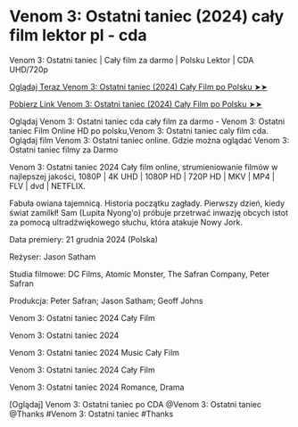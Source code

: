 # Venom 3: Ostatni taniec (2024) cały film lektor pl - cda

Venom 3: Ostatni taniec | Cały film za darmo | Polsku Lektor | CDA UHD/720p

<a href="https://love-4k.com/pl/movie/912649/venom-the-last-dance-gitcodepl"> Oglądaj Teraz Venom 3: Ostatni taniec (2024) Cały Film po Polsku ➤➤  </a>

<a href="https://love-4k.com/pl/movie/912649/venom-the-last-dance-gitcodepl"> Pobierz Link Venom 3: Ostatni taniec (2024) Cały Film po Polsku ➤➤ </a>

Oglądaj Venom 3: Ostatni taniec cda cały film za darmo - Venom 3: Ostatni taniec Film Online HD po polsku,Venom 3: Ostatni taniec caly film cda. Oglądaj film Venom 3: Ostatni taniec online. Gdzie można oglądać Venom 3: Ostatni taniec filmy za Darmo

Venom 3: Ostatni taniec 2024 Cały film online, strumieniowanie filmów w najlepszej jakości, 1080P | 4K UHD | 1080P HD | 720P HD | MKV | MP4 | FLV | dvd | NETFLIX.

Fabuła owiana tajemnicą. Historia początku zagłady. Pierwszy dzień, kiedy świat zamilkł! Sam (Lupita Nyong'o) próbuje przetrwać inwazję obcych istot za pomocą ultradźwiękowego słuchu, która atakuje Nowy Jork.

Data premiery: 21 grudnia 2024 (Polska)

Reżyser: Jason Satham

Studia filmowe: DC Films, Atomic Monster, The Safran Company, Peter Safran

Produkcja: Peter Safran; Jason Satham; Geoff Johns

Venom 3: Ostatni taniec 2024 Cały Film

Venom 3: Ostatni taniec 2024

Venom 3: Ostatni taniec 2024 Music Cały Film

Venom 3: Ostatni taniec 2024 Cały Film

Venom 3: Ostatni taniec 2024 Romance, Drama

[Oglądaj] Venom 3: Ostatni taniec po CDA @Venom 3: Ostatni taniec @Thanks #Venom 3: Ostatni taniec #Thanks
